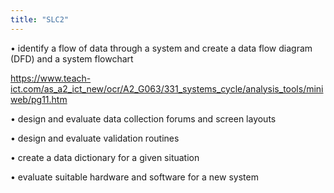```yaml
---
title: "SLC2"
---
```

• identify a flow of data through a system and create a data flow diagram (DFD) and a system flowchart

https://www.teach-ict.com/as_a2_ict_new/ocr/A2_G063/331_systems_cycle/analysis_tools/miniweb/pg11.htm

• design and evaluate data collection forums and screen layouts

• design and evaluate validation routines

• create a data dictionary for a given situation

• evaluate suitable hardware and software for a new system